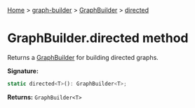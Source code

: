 [Home](./index) &gt; [graph-builder](./graph-builder.md) &gt; [GraphBuilder](./graph-builder.graphbuilder.md) &gt; [directed](./graph-builder.graphbuilder.directed.md)

# GraphBuilder.directed method

Returns a [GraphBuilder](./graph-builder.graphbuilder.md) for building directed graphs.

**Signature:**
```javascript
static directed<T>(): GraphBuilder<T>;
```
**Returns:** `GraphBuilder<T>`

